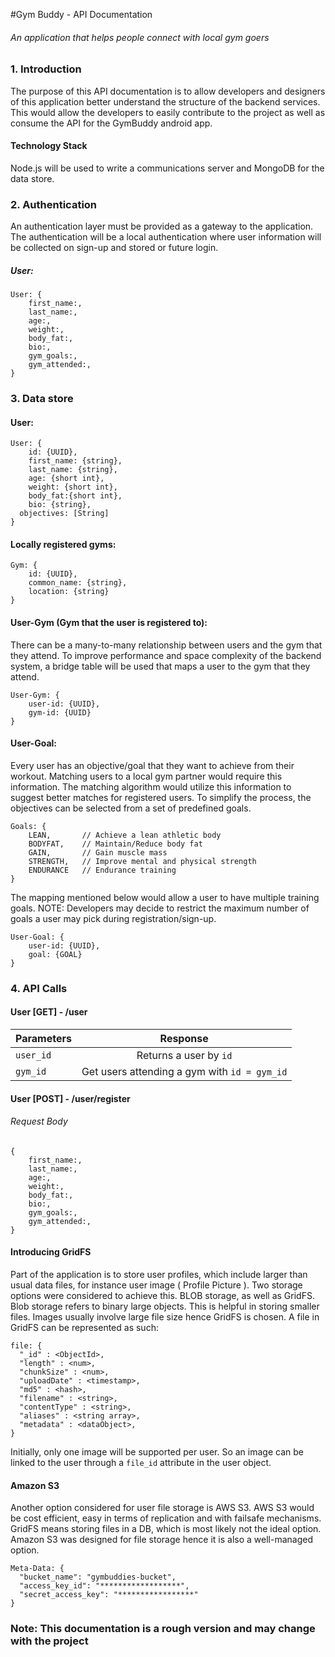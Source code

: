 #Gym Buddy - API Documentation
###### An application that helps people connect with local gym goers

### 1. Introduction
The purpose of this API documentation is to allow developers and designers of
this application better understand the structure of the backend services. This
would allow the developers to easily contribute to the project as well as
consume the API for the GymBuddy android app.

#### Technology Stack
Node.js will be used to write a communications server and MongoDB for the data store.

### 2. Authentication
An authentication layer must be provided as a gateway to the application. The authentication will be a local authentication where user information will be collected on sign-up and stored or future login.
##### User:
```
User: {
	first_name:,
	last_name:,
	age:,
	weight:,
	body_fat:,
	bio:,
	gym_goals:,
	gym_attended:,
}
```
### 3. Data store
#### User:
```
User: {
	id: {UUID},
	first_name: {string},
	last_name: {string},
	age: {short int},
	weight: {short int},
	body_fat:{short int},
	bio: {string},
  objectives: [String]
}
```

#### Locally registered gyms:
```
Gym: {
	id: {UUID},
	common_name: {string},
	location: {string}
}
```

#### User-Gym (Gym that the user is registered to):
There can be a many-to-many relationship between users and the gym that they attend. To improve performance and space complexity of the backend system, a bridge table will be used that maps a user to the gym that they attend.

```
User-Gym: {
	user-id: {UUID},
	gym-id: {UUID}
}
```

#### User-Goal:
Every user has an objective/goal that they want to achieve from their workout. Matching users to a local gym partner would require this information. The matching algorithm would utilize this information to suggest better matches for registered users. To simplify the process, the objectives can be selected from a set of predefined goals.
```
Goals: {
	LEAN, 		// Achieve a lean athletic body
	BODYFAT, 	// Maintain/Reduce body fat
	GAIN, 		// Gain muscle mass
	STRENGTH,	// Improve mental and physical strength
	ENDURANCE	// Endurance training
}
```

The mapping mentioned below would allow a user to have multiple training goals. NOTE: Developers may decide to restrict the maximum number of goals a user may pick during registration/sign-up.

```
User-Goal: {
	user-id: {UUID},
	goal: {GOAL}
}
```

### 4. API Calls
#### User [GET] - /user


| Parameters | Response                            |
|:-----------|:-----------------------------------:|
|`user_id`   |Returns a user by `id`                 |
|`gym_id`      |Get users attending a gym with `id = gym_id` |

#### User [POST] - /user/register
###### Request Body
```
{
	first_name:,
  	last_name:,
  	age:,
  	weight:,
  	body_fat:,
  	bio:,
  	gym_goals:,
 	gym_attended:,	
}
```

#### Introducing GridFS
Part of the application is to store user profiles, which include larger than usual data files, for instance user image ( Profile Picture ). Two storage options were considered to achieve this. BLOB storage, as well as GridFS. Blob storage refers to binary large objects. This is helpful in storing smaller files. Images usually involve large file size hence GridFS is chosen. A file in GridFS can be represented as such:

```
file: {
  "_id" : <ObjectId>,
  "length" : <num>,
  "chunkSize" : <num>,
  "uploadDate" : <timestamp>,
  "md5" : <hash>,
  "filename" : <string>,
  "contentType" : <string>,
  "aliases" : <string array>,
  "metadata" : <dataObject>,
}
```

Initially, only one image will be supported per user. So an image can be linked to the user through a `file_id` attribute in the user object.

#### Amazon S3
Another option considered for user file storage is AWS S3. AWS S3 would be cost
efficient, easy in terms of replication and with failsafe mechanisms. GridFS means storing files in a DB, which is most likely not the ideal option. Amazon S3 was designed for file storage hence it is also a well-managed option.

```
Meta-Data: {
  "bucket_name": "gymbuddies-bucket",
  "access_key_id": "******************",
  "secret_access_key": "*****************"
}
```

### Note: This documentation is a rough version and may change with the project


